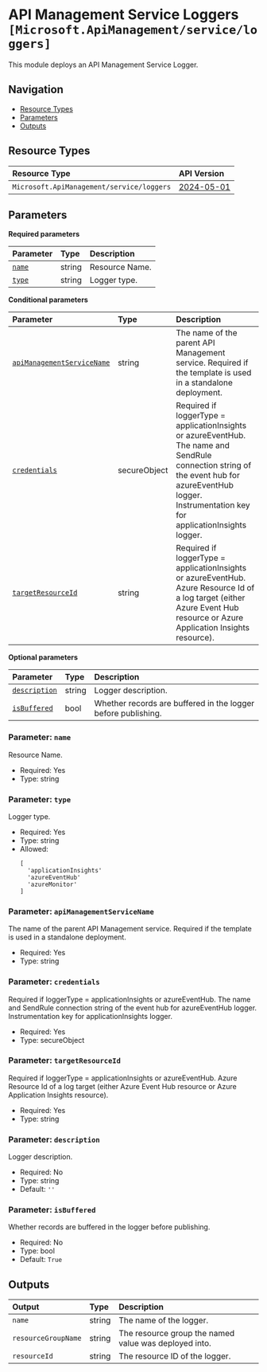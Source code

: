 # API Management Service Loggers `[Microsoft.ApiManagement/service/loggers]`

This module deploys an API Management Service Logger.

## Navigation

- [Resource Types](#Resource-Types)
- [Parameters](#Parameters)
- [Outputs](#Outputs)

## Resource Types

| Resource Type | API Version |
| :-- | :-- |
| `Microsoft.ApiManagement/service/loggers` | [2024-05-01](https://learn.microsoft.com/en-us/azure/templates/Microsoft.ApiManagement/2024-05-01/service/loggers) |

## Parameters

**Required parameters**

| Parameter | Type | Description |
| :-- | :-- | :-- |
| [`name`](#parameter-name) | string | Resource Name. |
| [`type`](#parameter-type) | string | Logger type. |

**Conditional parameters**

| Parameter | Type | Description |
| :-- | :-- | :-- |
| [`apiManagementServiceName`](#parameter-apimanagementservicename) | string | The name of the parent API Management service. Required if the template is used in a standalone deployment. |
| [`credentials`](#parameter-credentials) | secureObject | Required if loggerType = applicationInsights or azureEventHub. The name and SendRule connection string of the event hub for azureEventHub logger. Instrumentation key for applicationInsights logger. |
| [`targetResourceId`](#parameter-targetresourceid) | string | Required if loggerType = applicationInsights or azureEventHub. Azure Resource Id of a log target (either Azure Event Hub resource or Azure Application Insights resource). |

**Optional parameters**

| Parameter | Type | Description |
| :-- | :-- | :-- |
| [`description`](#parameter-description) | string | Logger description. |
| [`isBuffered`](#parameter-isbuffered) | bool | Whether records are buffered in the logger before publishing. |

### Parameter: `name`

Resource Name.

- Required: Yes
- Type: string

### Parameter: `type`

Logger type.

- Required: Yes
- Type: string
- Allowed:
  ```Bicep
  [
    'applicationInsights'
    'azureEventHub'
    'azureMonitor'
  ]
  ```

### Parameter: `apiManagementServiceName`

The name of the parent API Management service. Required if the template is used in a standalone deployment.

- Required: Yes
- Type: string

### Parameter: `credentials`

Required if loggerType = applicationInsights or azureEventHub. The name and SendRule connection string of the event hub for azureEventHub logger. Instrumentation key for applicationInsights logger.

- Required: Yes
- Type: secureObject

### Parameter: `targetResourceId`

Required if loggerType = applicationInsights or azureEventHub. Azure Resource Id of a log target (either Azure Event Hub resource or Azure Application Insights resource).

- Required: Yes
- Type: string

### Parameter: `description`

Logger description.

- Required: No
- Type: string
- Default: `''`

### Parameter: `isBuffered`

Whether records are buffered in the logger before publishing.

- Required: No
- Type: bool
- Default: `True`

## Outputs

| Output | Type | Description |
| :-- | :-- | :-- |
| `name` | string | The name of the logger. |
| `resourceGroupName` | string | The resource group the named value was deployed into. |
| `resourceId` | string | The resource ID of the logger. |
